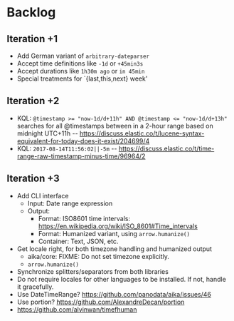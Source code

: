 # Backlog

## Iteration +1
- Add German variant of `arbitrary-dateparser`
- Accept time definitions like `-1d` or `+45min3s`
- Accept durations like `1h30m ago` or `in 45min`
- Special treatments for `{last,this,next} week'

## Iteration +2
- KQL: `@timestamp >= "now-1d/d+11h" AND @timestamp <= "now-1d/d+13h"` searches for all
  @timestamps between in a 2-hour range based on midnight UTC+11h
  -- https://discuss.elastic.co/t/lucene-syntax-equivalent-for-today-does-it-exist/204699/4
- KQL: `2017-08-14T11:56:02||-5m`
  -- https://discuss.elastic.co/t/time-range-raw-timestamp-minus-time/96964/2

## Iteration +3
- Add CLI interface
  - Input: Date range expression
  - Output:
    - Format: ISO8601 time intervals: https://en.wikipedia.org/wiki/ISO_8601#Time_intervals
    - Format: Humanized variant, using `arrow.humanize()`
    - Container: Text, JSON, etc.
- Get locale right, for both timezone handling and humanized output
  - aika/core: FIXME: Do not set timezone explicitly.
  - `arrow.humanize()`
- Synchronize splitters/separators from both libraries
- Do not require locales for other languages to be installed.
  If not, handle it gracefully.
- Use DateTimeRange?
  https://github.com/panodata/aika/issues/46
- Use portion?
  https://github.com/AlexandreDecan/portion
- https://github.com/alvinwan/timefhuman
